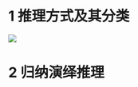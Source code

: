# 1 推理方式及其分类
![](https://upload-images.jianshu.io/upload_images/4685968-458f126c30447ce0.png?imageMogr2/auto-orient/strip%7CimageView2/2/w/1240)
# 2 归纳演绎推理
